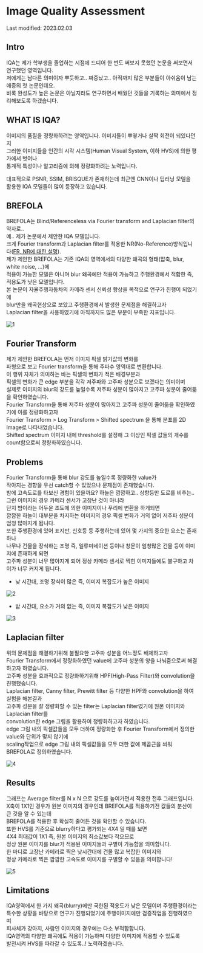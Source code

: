 # Image Quality Assessment

Last modified: 2023.02.03

Intro
---
IQA는 제가 학부생을 졸업하는 시점에 드디어 한 번도 써보지 못했던 논문을 써보면서 연구했던 영역입니다.  
저에게는 남다른 의미이자 뿌듯하고.. 짜증났고.. 아직까지 많은 부분들이 아쉬움이 남는 애증의 첫 논문인데요.  
비록 완성도가 높은 논문은 아닐지라도 연구하면서 배웠던 것들을 기록하는 의미에서 정리해보도록 하겠습니다.

WHAT IS IQA?
---
이미지의 품질을 정량화하려는 영역입니다. 이미지들이 뿌옇거나 살짝 회전이 되있다던지  
그러한 이미지들을 인간의 시각 시스템(Human Visual System, 이하 HVS)에 의한 평가에서 벗어나  
통계적 특성이나 알고리즘에 의해 정량화하려는 노력입니다.  

대표적으로 PSNR, SSIM, BRISQUE가 존재하는데 최근엔 CNN이나 딥러닝 모델을  
활용한 IQA 모델들이 많이 등장하고 있습니다.

BREFOLA
---
BREFOLA는 Blind/Referenceless via Fourier transform and Laplacian filter의 약자로..  
예.. 제가 논문에서 제안한 IQA 모델입니다.  
크게 Fourier transform과 Laplacian filter를 적용한 NR(No-Reference)방식입니다([FR, NR에 대한 설명](https://bskyvision.com/entry/IQA-CNN-%EA%B8%B0%EB%B0%98-%EC%9D%B4%EB%AF%B8%EC%A7%80%ED%92%88%EC%A7%88%ED%8F%89%EA%B0%80-%EC%95%8C%EA%B3%A0%EB%A6%AC%EC%A6%98-%EC%A0%95%EB%A6%AC)).  
제가 제안한 BREFOLA는 기존 IQA의 영역에서의 다양한 왜곡의 형태(압축, blur, white noise, ...)에  
적용이 가능한 모델은 아니며 blur 왜곡에만 적용이 가능하고 주행환경에서 적합한 즉, 적용도가 낮은 모델입니다.  
본 논문이 자율주행자동차의 카메라 센서 신뢰성 향상을 목적으로 연구가 진행이 되었기에  
blur만을 왜곡현상으로 보았고 주행환경에서 발생한 문제점을 해결하고자  
Laplacian filter을 사용하였기에 아직까지도 많은 부분이 부족한 지표입니다.  


![1](https://user-images.githubusercontent.com/75806377/216756264-706b7d18-4f03-47f6-a424-06d1fa59cf2d.png)

Fourier Transform
---
제가 제안한 BREFOLA는 먼저 이미지 픽셀 밝기값의 변화를  
파형으로 보고 Fourier transform을 통해 주파수 영역대로 변환합니다.  
이 행위 자체가 의미하는 바는 픽셀의 변화가 적은 배경부분과  
픽셀의 변화가 큰 edge 부분을 각각 저주파와 고주파 성분으로 보겠다는 의미이며  
실제로 이미지의 blur의 강도를 높일수록 저주파 성분이 많아지고 고주파 성분이 줄어듦을 확인하였습니다.  
Fourier Transform을 통해 저주파 성분이 많아지고 고주파 성분이 줄어듦을 확인하였기에 이를 정량화하고자  
Fourier Transform > Log Transform > Shifted spectrum 을 통해 분포를 2D Image로 나타내었습니다.  
Shifted spectrum 이미지 내에 threshold를 설정해 그 이상인 픽셀 값들의 개수를 count함으로써 정량화하였습니다.

Problems
---
Fourier Transform을 통해 blur 강도를 높일수록 정량화한 value가  
작아지는 경향을 우선 catch할 수 있었으나 문제점이 존재했습니다.  
밤에 고속도로를 타보신 경험이 있을까요? 하늘은 깜깜하고.. 상향등만 도로를 비추는..  
그런 이미지의 경우 카메라 센서가 고장난 것이 아니라  
단지 밤이라는 어두운 조도에 의한 이미지이나 푸리에 변환을 하게되면  
깜깜한 하늘이 대부분을 차지하는 이미지의 경우 픽셀 변화가 거의 없어 저주파 성분이 엄청 많아지게 됩니다.  
또한 주행환경에 있어 표지판, 신호등 등 주행하는데 있어 몇 가지의 중요한 요소는 존재하나  
나무나 건물을 장식하는 조명 즉, 일루미네이션 등이나 창문이 엄청많은 건물 등이 이미지에 존재하게 되면  
고주파 성분이 너무 많아지게 되어 정상 카메라 센서로 찍힌 이미지들에도 불구하고 차이가 너무 커지게 됩니다.

- 낮 시간대, 조명 장식이 많은 즉, 이미지 복잡도가 높은 이미지  

![2](https://user-images.githubusercontent.com/75806377/216619152-bb5c397b-5d22-4921-a5eb-103ea7b505c9.png)  
- 밤 시간대, 요소가 거의 없는 즉, 이미지 복잡도가 낮은 이미지  

![3](https://user-images.githubusercontent.com/75806377/216619156-0a14eb03-eff6-4ef0-b889-afb646885150.png)  

Laplacian filter
---
위의 문제점을 해결하기위해 불필요한 고주파 성분을 어느정도 배제하고자  
Fourier Transform에서 정량화하였던 value에 고주파 성분의 양을 나눠줌으로써 해결하고자 하였습니다.  
고주파 성분을 효과적으로 정량화하기위해 HPF(High-Pass Filter)와 convolution을 진행했습니다.  
Laplacian filter, Canny filter, Prewitt filter 등 다양한 HPF와 convolution을 하여 실험을 해본결과  
고주파 성분을 잘 정량화할 수 있는 filter는 Laplacian filter였기에 원본 이미지와 Laplacian filter를  
convolution한 edge 그림을 활용하여 정량화하고자 하였습니다.  
edge 그림 내의 픽셀값들을 모두 더하여 정량화한 후 Fourier Transform에서 정의한 value와 단위가 맞지 않기에  
scaling작업으로 edge 그림 내의 픽셀값들을 모두 더한 값에 제곱근을 씌워 BREFOLA로 정의하였습니다.  


![4](https://user-images.githubusercontent.com/75806377/216619159-65b6c607-0bf6-48e0-87cf-39dec37b667f.png)

Results
---
그래프는 Average filter를 N x N 으로 강도를 높여가면서 적용한 전후 그래프입니다.  
X축이 1X1인 경우가 원본 이미지의 경우인데 BREFOLA를 적용하기전 값들의 분산이 큰 것을 알 수 있는데  
BREFOLA를 적용한 후 확실히 줄어든 것을 확인할 수 있습니다.  
또한 HVS를 기준으로 blurry하다고 평가되는 4X4 일 때를 보면  
4X4 최대값이 1X1 즉, 원본 이미지의 최소값보다 작으므로  
정상 원본 이미지를 blur가 적용된 이미지들과 구별이 가능함을 의미합니다.  
한 마디로 고장난 카메라로 찍은 낮시간대에 건물 많고 복잡한 이미지와  
정상 카메라로 찍은 깜깜한 고속도로 이미지를 구별할 수 있음을 의미합니다!


![5](https://user-images.githubusercontent.com/75806377/216756267-ce75ec69-3265-49d5-844a-2eaaab46a55c.png)

Limitations
---
IQA영역에서 한 가지 왜곡(blurry)에만 국한된 적용도가 낮은 모델이며 주행환경이라는  
특수한 상황을 바탕으로 연구가 진행되었기에 주행이미지에만 검증작업을 진행하였으며  
피사체가 강아지, 사람인 이미지의 경우에는 다소 부적합합니다.  
IQA영역의 다양한 왜곡에도 적용이 가능하며 다양한 이미지에 적용할 수 있도록  
발전시켜 HVS를 따라갈 수 있도록..! 노력하겠습니다.

